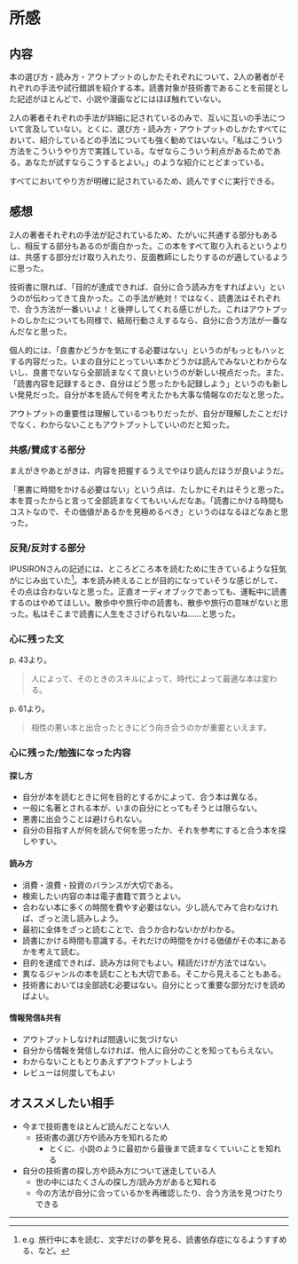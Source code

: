 # 所感

## 内容

本の選び方・読み方・アウトプットのしかたそれぞれについて、2人の著者がそれぞれの手法や試行錯誤を紹介する本。読書対象が技術書であることを前提とした記述がほとんどで、小説や漫画などにはほぼ触れていない。

2人の著者それぞれの手法が詳細に記されているのみで、互いに互いの手法について言及していない。とくに、選び方・読み方・アウトプットのしかたすべてにおいて、紹介しているどの手法についても強く勧めてはいない。「私はこういう方法をこういうやり方で実践している。なぜならこういう利点があるためである。あなたが試すならこうするとよい。」のような紹介にとどまっている。

すべてにおいてやり方が明確に記されているため、読んですぐに実行できる。

## 感想

2人の著者それぞれの手法が記されているため、たがいに共通する部分もあるし、相反する部分もあるのが面白かった。この本をすべて取り入れるというよりは、共感する部分だけ取り入れたり、反面教師にしたりするのが適しているように思った。

技術書に限れば、「目的が達成できれば、自分に合う読み方をすればよい」というのが伝わってきて良かった。この手法が絶対！ではなく、読書法はそれぞれで、合う方法が一番いいよ！と後押ししてくれる感じがした。これはアウトプットのしかたについても同様で、結局行動さえするなら、自分に合う方法が一番なんだなと思った。

個人的には、「良書かどうかを気にする必要はない」というのがもっともハッとする内容だった。いまの自分にとっていい本かどうかは読んでみないとわからないし、良書でないなら全部読まなくて良いというのが新しい視点だった。また、「読書内容を記録するとき、自分はどう思ったかも記録しよう」というのも新しい発見だった。自分が本を読んで何を考えたかも大事な情報なのだなと思った。

アウトプットの重要性は理解しているつもりだったが、自分が理解したことだけでなく、わからないこともアウトプットしていいのだと知った。

### 共感/賛成する部分

まえがきやあとがきは、内容を把握するうえでやはり読んだほうが良いようだ。

「悪書に時間をかける必要はない」という点は、たしかにそれはそうと思った。本を買ったからと言って全部読まなくてもいいんだなあ。「読書にかける時間もコストなので、その価値があるかを見極めるべき」というのはなるほどなあと思った。

### 反発/反対する部分

IPUSIRONさんの記述には、ところどころ本を読むために生きているような狂気がにじみ出ていた[^1]。本を読み終えることが目的になっていそうな感じがして、その点は合わないなと思った。正直オーディオブックであっても、運転中に読書するのはやめてほしい。散歩中や旅行中の読書も、散歩や旅行の意味がないと思った。私はそこまで読書に人生をささげられないね……と思った。

[^1]: e.g. 旅行中に本を読む、文字だけの夢を見る、読書依存症になるようすすめる、など。

### 心に残った文

p. 43より。

> 人によって、そのときのスキルによって、時代によって最適な本は変わる。

p. 61より。

> 相性の悪い本と出合ったときにどう向き合うのかが重要といえます。

### 心に残った/勉強になった内容

#### 探し方

- 自分が本を読むときに何を目的とするかによって、合う本は異なる。
- 一般に名著とされる本が、いまの自分にとってもそうとは限らない。
- 悪書に出会うことは避けられない。
- 自分の目指す人が何を読んで何を思ったか、それを参考にすると合う本を探しやすい。

#### 読み方

- 消費・浪費・投資のバランスが大切である。
- 検索したい内容の本は電子書籍で買うとよい。
- 合わない本に多くの時間を費やす必要はない。少し読んでみて合わなければ、ざっと流し読みしよう。
- 最初に全体をざっと読むことで、合うか合わないかがわかる。
- 読書にかける時間も意識する。それだけの時間をかける価値がその本にあるかを考えて読む。
- 目的を達成できれば、読み方は何でもよい。精読だけが方法ではない。
- 異なるジャンルの本を読むことも大切である。そこから見えることもある。
- 技術書においては全部読む必要はない。自分にとって重要な部分だけを読めばよい。

#### 情報発信&共有

- アウトプットしなければ間違いに気づけない
- 自分から情報を発信しなければ、他人に自分のことを知ってもらえない。
- わからないこともとりあえずアウトプットしよう
- レビューは何度してもよい

## オススメしたい相手

- 今まで技術書をほとんど読んだことない人
    - 技術書の選び方や読み方を知れるため
        - とくに、小説のように最初から最後まで読まなくていいことを知れる
- 自分の技術書の探し方や読み方について迷走している人
    - 世の中にはたくさんの探し方/読み方があると知れる
    - 今の方法が自分に合っているかを再確認したり、合う方法を見つけたりできる

---
